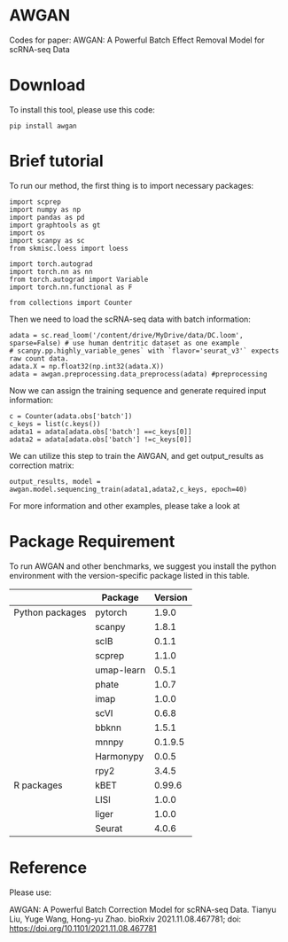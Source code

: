# AWGAN
Codes for paper: AWGAN: A Powerful Batch Effect Removal Model for scRNA-seq Data

# Download
To install this tool, please use this code:
```
pip install awgan
```
# Brief tutorial

To run our method, the first thing is to import necessary packages:
```
import scprep
import numpy as np
import pandas as pd
import graphtools as gt
import os
import scanpy as sc
from skmisc.loess import loess

import torch.autograd
import torch.nn as nn
from torch.autograd import Variable
import torch.nn.functional as F  

from collections import Counter
```
Then we need to load the scRNA-seq data with batch information:
```
adata = sc.read_loom('/content/drive/MyDrive/data/DC.loom', sparse=False) # use human dentritic dataset as one example
# scanpy.pp.highly_variable_genes` with `flavor='seurat_v3'` expects raw count data.
adata.X = np.float32(np.int32(adata.X))
adata = awgan.preprocessing.data_preprocess(adata) #preprocessing
```
Now we can assign the training sequence and generate required input information:
```
c = Counter(adata.obs['batch'])
c_keys = list(c.keys())
adata1 = adata[adata.obs['batch'] ==c_keys[0]]
adata2 = adata[adata.obs['batch'] !=c_keys[0]]
```
We can utilize this step to train the AWGAN, and get output_results as correction matrix:
```
output_results, model = awgan.model.sequencing_train(adata1,adata2,c_keys, epoch=40)
```
For more information and other examples, please take a look at 


# Package Requirement

To run AWGAN and other benchmarks, we suggest you install the python environment with the version-specific package listed in this table. 

|                 | Package    | Version |
|-----------------|------------|---------|
| Python packages | pytorch    | 1.9.0   |
|                 | scanpy     | 1.8.1   |
|                 | scIB       | 0.1.1   |
|                 | scprep     | 1.1.0   |
|                 | umap-learn | 0.5.1   |
|                 | phate      | 1.0.7   |
|                 | imap       | 1.0.0   |
|                 | scVI       | 0.6.8   |
|                 | bbknn      | 1.5.1   |
|                 | mnnpy      | 0.1.9.5 |
|                 | Harmonypy  | 0.0.5   |
|                 | rpy2       | 3.4.5   |
| R packages      | kBET       | 0.99.6  |
|                 | LISI       | 1.0.0   |
|                 | liger      | 1.0.0   |
|                 | Seurat     | 4.0.6   |

# Reference
Please use:

AWGAN: A Powerful Batch Correction Model for scRNA-seq Data.
Tianyu Liu, Yuge Wang, Hong-yu Zhao. bioRxiv 2021.11.08.467781; doi: https://doi.org/10.1101/2021.11.08.467781
